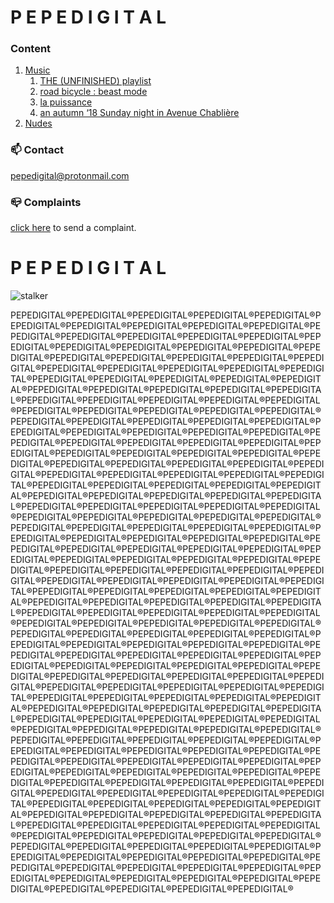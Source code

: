 # P E P E D I G I T A L 
### Content 
1. [Music](https://en.wikipedia.org/wiki/Music) 
    1. [THE (UNFINISHED) playlist](https://open.spotify.com/playlist/14DkJG8w0qFFJRwah4Ewfc?si=ea54a942d54948fa) 
    2. [road bicycle : beast mode](https://open.spotify.com/playlist/5p8AocMmo5gZK0cjrpxedA?si=e50bdba0ff654d1d) 
    3. [la puissance](https://open.spotify.com/playlist/7zznIOhqtsEBpVVQYKi9QE?si=14f80959a94b4c5f) 
    4. [an autumn ‘18 Sunday night in Avenue Chablière](https://open.spotify.com/playlist/79vTTKwmFF8JkLdOzGKg35?si=869d34a7f5ec402e) 
2. [Nudes](https://user-images.githubusercontent.com/87386518/125496976-30fc2301-7d65-4b68-8927-bece84426385.png) 

### 📫 Contact 

<a href="mailto:pepedigital@protonmail.com">pepedigital@protonmail.com</a>

### 📪 Complaints 
[click here](https://user-images.githubusercontent.com/87386518/125499549-1c56df3c-73a6-497a-8a96-6178b75303ac.png) to send a complaint.


# P E P E D I G I T A L

![stalker](https://ourfuturesucks.com/wp-content/uploads/2017/06/332893.gif)


PEPEDIGITAL®️PEPEDIGITAL®️PEPEDIGITAL®️PEPEDIGITAL®️PEPEDIGITAL®️PEPEDIGITAL®️PEPEDIGITAL®️PEPEDIGITAL®️PEPEDIGITAL®️PEPEDIGITAL®️PEPEDIGITAL®️PEPEDIGITAL®️PEPEDIGITAL®️PEPEDIGITAL®️PEPEDIGITAL®️PEPEDIGITAL®️PEPEDIGITAL®️PEPEDIGITAL®️PEPEDIGITAL®️PEPEDIGITAL®️PEPEDIGITAL®️PEPEDIGITAL®️PEPEDIGITAL®️PEPEDIGITAL®️PEPEDIGITAL®️PEPEDIGITAL®️PEPEDIGITAL®️PEPEDIGITAL®️PEPEDIGITAL®️PEPEDIGITAL®️PEPEDIGITAL®️PEPEDIGITAL®️PEPEDIGITAL®️PEPEDIGITAL®️PEPEDIGITAL®️PEPEDIGITAL®️PEPEDIGITAL®️PEPEDIGITAL®️PEPEDIGITAL®️PEPEDIGITAL®️PEPEDIGITAL®️PEPEDIGITAL®️PEPEDIGITAL®️PEPEDIGITAL®️PEPEDIGITAL®️PEPEDIGITAL®️PEPEDIGITAL®️PEPEDIGITAL®️PEPEDIGITAL®️PEPEDIGITAL®️PEPEDIGITAL®️PEPEDIGITAL®️PEPEDIGITAL®️PEPEDIGITAL®️PEPEDIGITAL®️PEPEDIGITAL®️PEPEDIGITAL®️PEPEDIGITAL®️PEPEDIGITAL®️PEPEDIGITAL®️PEPEDIGITAL®️PEPEDIGITAL®️PEPEDIGITAL®️PEPEDIGITAL®️PEPEDIGITAL®️PEPEDIGITAL®️PEPEDIGITAL®️PEPEDIGITAL®️PEPEDIGITAL®️PEPEDIGITAL®️PEPEDIGITAL®️PEPEDIGITAL®️PEPEDIGITAL®️PEPEDIGITAL®️PEPEDIGITAL®️PEPEDIGITAL®️PEPEDIGITAL®️PEPEDIGITAL®️PEPEDIGITAL®️PEPEDIGITAL®️PEPEDIGITAL®️PEPEDIGITAL®️PEPEDIGITAL®️PEPEDIGITAL®️PEPEDIGITAL®️PEPEDIGITAL®️PEPEDIGITAL®️PEPEDIGITAL®️PEPEDIGITAL®️PEPEDIGITAL®️PEPEDIGITAL®️PEPEDIGITAL®️PEPEDIGITAL®️PEPEDIGITAL®️PEPEDIGITAL®️PEPEDIGITAL®️PEPEDIGITAL®️PEPEDIGITAL®️PEPEDIGITAL®️PEPEDIGITAL®️PEPEDIGITAL®️PEPEDIGITAL®️PEPEDIGITAL®️PEPEDIGITAL®️PEPEDIGITAL®️PEPEDIGITAL®️PEPEDIGITAL®️PEPEDIGITAL®️PEPEDIGITAL®️PEPEDIGITAL®️PEPEDIGITAL®️PEPEDIGITAL®️PEPEDIGITAL®️PEPEDIGITAL®️PEPEDIGITAL®️PEPEDIGITAL®️PEPEDIGITAL®️PEPEDIGITAL®️PEPEDIGITAL®️PEPEDIGITAL®️PEPEDIGITAL®️PEPEDIGITAL®️PEPEDIGITAL®️PEPEDIGITAL®️PEPEDIGITAL®️PEPEDIGITAL®️PEPEDIGITAL®️PEPEDIGITAL®️PEPEDIGITAL®️PEPEDIGITAL®️PEPEDIGITAL®️PEPEDIGITAL®️PEPEDIGITAL®️PEPEDIGITAL®️PEPEDIGITAL®️PEPEDIGITAL®️PEPEDIGITAL®️PEPEDIGITAL®️PEPEDIGITAL®️PEPEDIGITAL®️PEPEDIGITAL®️PEPEDIGITAL®️PEPEDIGITAL®️PEPEDIGITAL®️PEPEDIGITAL®️PEPEDIGITAL®️PEPEDIGITAL®️PEPEDIGITAL®️PEPEDIGITAL®️PEPEDIGITAL®️PEPEDIGITAL®️PEPEDIGITAL®️PEPEDIGITAL®️PEPEDIGITAL®️PEPEDIGITAL®️PEPEDIGITAL®️PEPEDIGITAL®️PEPEDIGITAL®️PEPEDIGITAL®️PEPEDIGITAL®️PEPEDIGITAL®️PEPEDIGITAL®️PEPEDIGITAL®️PEPEDIGITAL®️PEPEDIGITAL®️PEPEDIGITAL®️PEPEDIGITAL®️PEPEDIGITAL®️PEPEDIGITAL®️PEPEDIGITAL®️PEPEDIGITAL®️PEPEDIGITAL®️PEPEDIGITAL®️PEPEDIGITAL®️PEPEDIGITAL®️PEPEDIGITAL®️PEPEDIGITAL®️PEPEDIGITAL®️PEPEDIGITAL®️PEPEDIGITAL®️PEPEDIGITAL®️PEPEDIGITAL®️PEPEDIGITAL®️PEPEDIGITAL®️PEPEDIGITAL®️PEPEDIGITAL®️PEPEDIGITAL®️PEPEDIGITAL®️PEPEDIGITAL®️PEPEDIGITAL®️PEPEDIGITAL®️PEPEDIGITAL®️PEPEDIGITAL®️PEPEDIGITAL®️PEPEDIGITAL®️PEPEDIGITAL®️PEPEDIGITAL®️PEPEDIGITAL®️PEPEDIGITAL®️PEPEDIGITAL®️PEPEDIGITAL®️PEPEDIGITAL®️PEPEDIGITAL®️PEPEDIGITAL®️PEPEDIGITAL®️PEPEDIGITAL®️PEPEDIGITAL®️PEPEDIGITAL®️PEPEDIGITAL®️PEPEDIGITAL®️PEPEDIGITAL®️PEPEDIGITAL®️PEPEDIGITAL®️PEPEDIGITAL®️PEPEDIGITAL®️PEPEDIGITAL®️PEPEDIGITAL®️PEPEDIGITAL®️PEPEDIGITAL®️PEPEDIGITAL®️PEPEDIGITAL®️PEPEDIGITAL®️PEPEDIGITAL®️PEPEDIGITAL®️PEPEDIGITAL®️PEPEDIGITAL®️PEPEDIGITAL®️PEPEDIGITAL®️PEPEDIGITAL®️PEPEDIGITAL®️PEPEDIGITAL®️PEPEDIGITAL®️PEPEDIGITAL®️PEPEDIGITAL®️PEPEDIGITAL®️PEPEDIGITAL®️PEPEDIGITAL®️PEPEDIGITAL®️PEPEDIGITAL®️PEPEDIGITAL®️PEPEDIGITAL®️PEPEDIGITAL®️PEPEDIGITAL®️PEPEDIGITAL®️PEPEDIGITAL®️PEPEDIGITAL®️PEPEDIGITAL®️PEPEDIGITAL®️PEPEDIGITAL®️PEPEDIGITAL®️PEPEDIGITAL®️PEPEDIGITAL®️PEPEDIGITAL®️PEPEDIGITAL®️PEPEDIGITAL®️PEPEDIGITAL®️PEPEDIGITAL®️PEPEDIGITAL®️PEPEDIGITAL®️PEPEDIGITAL®️PEPEDIGITAL®️PEPEDIGITAL®️PEPEDIGITAL®️PEPEDIGITAL®️PEPEDIGITAL®️PEPEDIGITAL®️PEPEDIGITAL®️PEPEDIGITAL®️PEPEDIGITAL®️PEPEDIGITAL®️PEPEDIGITAL®️PEPEDIGITAL®️PEPEDIGITAL®️PEPEDIGITAL®️PEPEDIGITAL®️PEPEDIGITAL®️PEPEDIGITAL®️PEPEDIGITAL®️PEPEDIGITAL®️PEPEDIGITAL®️
